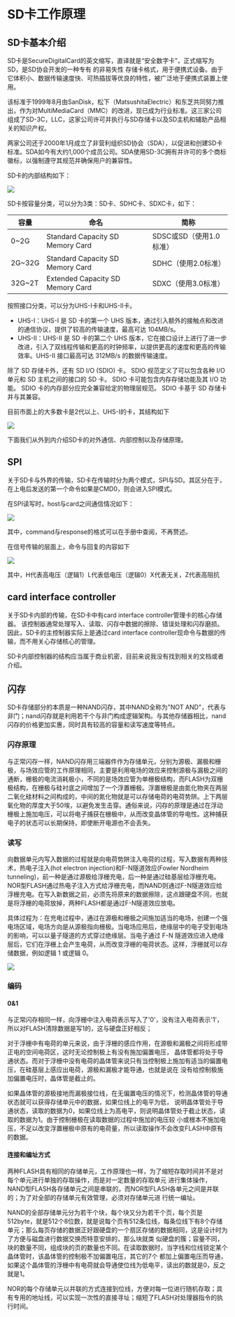 # SD卡工作原理

## SD卡基本介绍

SD卡是SecureDigitalCard的英文缩写，直译就是“安全数字卡”，正式缩写为SD，是SD协会开发的一种专有 的非易失性 存储卡格式，用于便携式设备。由于它体积小、数据传输速度快、可热插拔等优良的特性，被广泛地于便携式装置上使用。

该标准于1999年8月由SanDisk，松下（MatsushitaElectric）和东芝共同努力推出，作为对MultiMediaCard（MMC）的改进，现已成为行业标准。这三家公司组成了SD-3C，LLC，这家公司许可并执行与SD存储卡以及SD主机和辅助产品相关的知识产权。

两家公司还于2000年1月成立了非营利组织SD协会（SDA），以促进和创建SD卡标准。SDA如今有大约1,000个成员公司。SDA使用SD-3C拥有并许可的多个商标徽标，以强制遵守其规范并确保用户的兼容性。

SD卡的内部结构如下：

![](img/sdcard_internals.png)

SD卡按容量分类，可以分为3类：SD卡、SDHC卡、SDXC卡，如下：

| 容量   | 命名                             | 简称                    |
| ------ | -------------------------------- | ----------------------- |
| 0~2G   | Standard Capacity SD Memory Card | SDSC或SD（使用1.0标准） |
| 2G~32G | Standard Capacity SD Memory Card | SDHC（使用2.0标准）     |
| 32G~2T | Extended Capacity SD Memory Card | SDXC（使用3.0标准）     |

按照接口分类，可以分为UHS-I卡和UHS-II卡。

- UHS-I：UHS-I 是 SD 卡的第一个 UHS 版本，通过引入额外的接触点和改进的通信协议，提供了较高的传输速度，最高可达 104MB/s。
- UHS-II：UHS-II 是 SD 卡的第二个 UHS 版本，它在接口设计上进行了进一步改进，引入了双线程传输和更高的时钟频率，以提供更高的速度和更高的传输效率。UHS-II 接口最高可达 312MB/s 的数据传输速度。

除了 SD 存储卡外，还有 SD I/O (SDIO) 卡。 SDIO 规范定义了可以包含各种 I/O 单元和 SD 主机之间的接口的 SD 卡。 SDIO 卡可能包含内存存储功能及其 I/O 功能。 SDIO 卡的内存部分应完全兼容给定的物理层规范。 SDIO 卡基于 SD 存储卡并与其兼容。

目前市面上的大多数卡是2代以上、UHS-I的卡，其结构如下

![](img/sdcard_diagram.png)

下面我们从外到内介绍SD卡的对外通信、内部控制以及存储原理。

## SPI

关于SD卡与外界的传输，SD卡在传输时分为两个模式，SPI与SD。其区分在于，在上电后发送的第一个命令如果是CMD0，则会进入SPI模式。

在SPI读写时，host与card之间通信情况如下：

![](img/SPI_rw.png)

其中，command与response的格式可以在手册中查阅，不再赘述。

在信号传输的层面上，命令与回复的内容如下

![](img/SPI_signal.png)

其中，H代表高电压（逻辑1）L代表低电压（逻辑0）X代表无关，Z代表高阻抗

## card interface controller

关于SD卡内部的传输，在SD卡中有card interface controller管理卡的核心存储器。 该控制器通常处理写入、读取、闪存中数据的擦除、错误处理和闪存磨损。 因此，SD卡的主控制器实际上是通过card interface controller现命令与数据的传输，而不用关心存储核心的管理。

SD卡内部控制器的结构应当属于商业机密，目前来说我没有找到相关的文档或者介绍。

## 闪存

SD卡存储部分的本质是一种NAND闪存，其中NAND全称为"NOT AND"，代表与非门；nand闪存就是利用若干个与非门构成逻辑架构。与其他存储器相比，nand闪存的价格更加实惠，同时具有较高的容量和读写速度等特点。

### 闪存原理

与正常闪存一样，NAND闪存用三端器件作为存储单元，分别为源极、漏极和栅极，与场效应管的工作原理相同，主要是利用电场的效应来控制源极与漏极之间的通断，栅极的电流消耗极小，不同的是场效应管为单栅极结构，而FLASH为双栅极结构，在栅极与硅衬底之间增加了一个浮置栅极。浮置栅极是由氮化物夹在两层二氧化硅材料之间构成的，中间的氮化物就是可以存储电荷的电荷势阱。上下两层氧化物的厚度大于50埃，以避免发生击穿。通俗来说，闪存的原理是通过在浮动栅极上施加电压，可以将电子捕获在栅极中，从而改变晶体管的导电性。这种捕获电子的状态可以长期保持，即使断开电源也不会丢失。

### 读写

向数据单元内写入数据的过程就是向电荷势阱注入电荷的过程，写入数据有两种技术，热电子注入(hot electron injection)和F-N隧道效应(Fowler Nordheim tunneling)，前一种是通过源极给浮栅充电，后一种是通过硅基层给浮栅充电。NOR型FLASH通过热电子注入方式给浮栅充电，而NAND则通过F-N隧道效应给浮栅充电。在写入新数据之前，必须先将原来的数据擦除，这点跟硬盘不同，也就是将浮栅的电荷放掉，两种FLASH都是通过F-N隧道效应放电。

具体过程为：在充电过程中，通过在源极和栅极之间施加适当的电场，创建一个强电场区域，电场方向是从源极指向栅极。当电场应用后，绝缘层中的电子受到电场的影响，可以以量子隧道的方式穿过绝缘层。当电子通过 F-N 隧道效应进入绝缘层后，它们在浮栅上会产生电荷，从而改变浮栅的电荷状态。这样，浮栅就可以存储数据，例如逻辑 1 或逻辑 0。

![](img/flash_rw.png)

### 编码

#### 0&1

与正常闪存相同一样，向浮栅中注入电荷表示写入了'0'，没有注入电荷表示'1'，所以对FLASH清除数据是写1的，这与硬盘正好相反；

对于浮栅中有电荷的单元来说，由于浮栅的感应作用，在源极和漏极之间将形成带正电的空间电荷区，这时无论控制极上有没有施加偏置电压， 晶体管都将处于导通状态。而对于浮栅中没有电荷的晶体管来说只有当控制极上施加有适当的偏置电压，在硅基层上感应出电荷，源极和漏极才能导通，也就是说在 没有给控制极施加偏置电压时，晶体管是截止的。

如果晶体管的源极接地而漏极接位线，在无偏置电压的情况下，检测晶体管的导通状态就可以获得存储单元中的数据，如果位线上的电平为低， 说明晶体管处于导通状态，读取的数据为0，如果位线上为高电平，则说明晶体管处于截止状态，读取的数据为1。由于控制栅极在读取数据的过程中施加的电压较 小或根本不施加电压，不足以改变浮置栅极中原有的电荷量，所以读取操作不会改变FLASH中原有的数据。

#### 连接和编址方式

两种FLASH具有相同的存储单元，工作原理也一样，为了缩短存取时间并不是对每个单元进行单独的存取操作，而是对一定数量的存取单元 进行集体操作，NAND型FLASH各存储单元之间是串联的，而NOR型FLASH各单元之间是并联的；为了对全部的存储单元有效管理，必须对存储单元进 行统一编址。

NAND的全部存储单元分为若干个块，每个块又分为若干个页，每个页是512byte，就是512个8位数，就是说每个页有512条位线，每条位线下有8个存储单元；那么每页存储的数据正好跟硬盘的一个扇区存储的数据相同，这是设计时为了方便与磁盘进行数据交换而特意安排的，那么块就类 似硬盘的簇；容量不同，块的数量不同，组成块的页的数量也不同。在读取数据时，当字线和位线锁定某个晶体管时，该晶体管的控制极不加偏置电压，其它的7个 都加上偏置电压而导通，如果这个晶体管的浮栅中有电荷就会导通使位线为低电平，读出的数就是0，反之就是1。

NOR的每个存储单元以并联的方式连接到位线，方便对每一位进行随机存取；具有专用的地址线，可以实现一次性的直接寻址；缩短了FLASH对处理器指令的执行时间。

